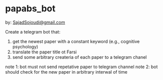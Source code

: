# papabs_bot
by: SajadSojoudi@gmail.com

Create a telegram bot that:
1) get the newest paper with a constant keyword (e.g., cognitive psychology)
2) translate the paper title ot Farsi
3) send some arbitrary createria of each paper to a telegram chanel

note 1: bot must not send repetative paper to telegram channel
note 2: bot should check for the new paper in arbitrary interwal of time
